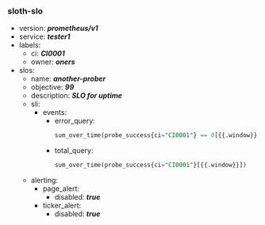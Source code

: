### sloth-slo

- version:
    ***prometheus/v1***
- service:
    ***tester1***
- labels:
    - ci:
        ***CI0001***
    - owner:
        ***oners***
- slos:
    - name:
        ***another-prober***
    - objective:
        ***99***
    - description:
        ***SLO for uptime***
    - sli:
        - events:
            - error_query:
                ```sql
                sum_over_time(probe_success{ci="CI0001"} == 0[{{.window}}])
                ```
            - total_query:
                ```sql
                sum_over_time(probe_success{ci="CI0001"}[{{.window}}])
                ```
    - alerting:
        - page_alert:
            - disabled:
                ***true***
        - ticker_alert:
            - disabled:
                ***true***
